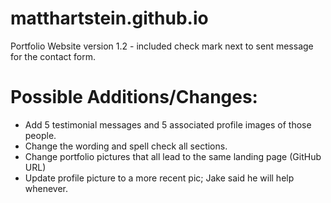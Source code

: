 # matthartstein.github.io
Portfolio Website version 1.2 - included check mark next to sent message for the contact form.

# Possible Additions/Changes:
- Add 5 testimonial messages and 5 associated profile images of those people.
- Change the wording and spell check all sections.
- Change portfolio pictures that all lead to the same landing page (GitHub URL)
- Update profile picture to a more recent pic; Jake said he will help whenever.

